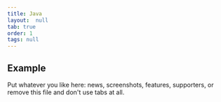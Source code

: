 ```yaml
---
title: Java
layout:  null
tab: true
order: 1
tags: null
---
```


## Example

Put whatever you like here: news, screenshots, features, supporters, or remove this file and don't use tabs at all.
